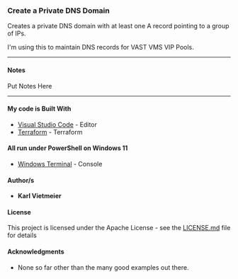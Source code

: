 ### Create a Private DNS Domain

Creates a private DNS domain with at least one A record pointing to a group of IPs.

I'm using this to maintain DNS records for VAST VMS VIP Pools.

---

#### Notes

Put Notes Here

---

#### My code is Built With

* [Visual Studio Code](https://code.visualstudio.com/) - Editor
* [Terraform](https://www.terraform.io/) - Terraform

#### All run under PowerShell on Windows 11

* [Windows Terminal](https://docs.microsoft.com/en-us/windows/terminal/) - Console

#### Author/s

* **Karl Vietmeier**

#### License

This project is licensed under the Apache License - see the [LICENSE.md](LICENSE.md) file for details

#### Acknowledgments

* None so far other than the many good examples out there.
